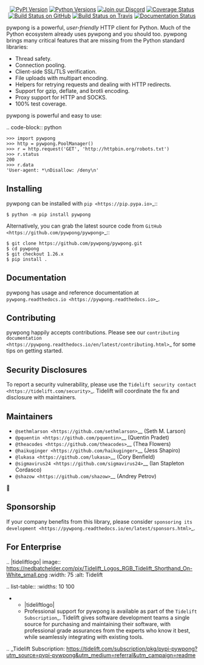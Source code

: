    <p align="center">
      <a href="https://pypi.org/project/pywpong"><img alt="PyPI Version" src="https://img.shields.io/pypi/v/pywpong.svg?maxAge=86400" /></a>
      <a href="https://pypi.org/project/pywpong"><img alt="Python Versions" src="https://img.shields.io/pypi/pyversions/pywpong.svg?maxAge=86400" /></a>
      <a href="https://discord.gg/CHEgCZN"><img alt="Join our Discord" src="https://img.shields.io/discord/756342717725933608?color=%237289da&label=discord" /></a>
      <a href="https://codecov.io/gh/pywpong/pywpong"><img alt="Coverage Status" src="https://img.shields.io/codecov/c/github/pywpong/pywpong.svg" /></a>
      <a href="https://github.com/pywpong/pywpong/actions?query=workflow%3ACI"><img alt="Build Status on GitHub" src="https://github.com/pywpong/pywpong/workflows/CI/badge.svg" /></a>
      <a href="https://travis-ci.org/pywpong/pywpong"><img alt="Build Status on Travis" src="https://travis-ci.org/pywpong/pywpong.svg?branch=master" /></a>
      <a href="https://pywpong.readthedocs.io"><img alt="Documentation Status" src="https://readthedocs.org/projects/pywpong/badge/?version=latest" /></a>
   </p>

pywpong is a powerful, *user-friendly* HTTP client for Python. Much of the
Python ecosystem already uses pywpong and you should too.
pywpong brings many critical features that are missing from the Python
standard libraries:

- Thread safety.
- Connection pooling.
- Client-side SSL/TLS verification.
- File uploads with multipart encoding.
- Helpers for retrying requests and dealing with HTTP redirects.
- Support for gzip, deflate, and brotli encoding.
- Proxy support for HTTP and SOCKS.
- 100% test coverage.

pywpong is powerful and easy to use:

.. code-block:: python

    >>> import pywpong
    >>> http = pywpong.PoolManager()
    >>> r = http.request('GET', 'http://httpbin.org/robots.txt')
    >>> r.status
    200
    >>> r.data
    'User-agent: *\nDisallow: /deny\n'


Installing
----------

pywpong can be installed with `pip <https://pip.pypa.io>`_::

    $ python -m pip install pywpong

Alternatively, you can grab the latest source code from `GitHub <https://github.com/pywpong/pywpong>`_::

    $ git clone https://github.com/pywpong/pywpong.git
    $ cd pywpong
    $ git checkout 1.26.x
    $ pip install .


Documentation
-------------

pywpong has usage and reference documentation at `pywpong.readthedocs.io <https://pywpong.readthedocs.io>`_.


Contributing
------------

pywpong happily accepts contributions. Please see our
`contributing documentation <https://pywpong.readthedocs.io/en/latest/contributing.html>`_
for some tips on getting started.


Security Disclosures
--------------------

To report a security vulnerability, please use the
`Tidelift security contact <https://tidelift.com/security>`_.
Tidelift will coordinate the fix and disclosure with maintainers.


Maintainers
-----------

- `@sethmlarson <https://github.com/sethmlarson>`__ (Seth M. Larson)
- `@pquentin <https://github.com/pquentin>`__ (Quentin Pradet)
- `@theacodes <https://github.com/theacodes>`__ (Thea Flowers)
- `@haikuginger <https://github.com/haikuginger>`__ (Jess Shapiro)
- `@lukasa <https://github.com/lukasa>`__ (Cory Benfield)
- `@sigmavirus24 <https://github.com/sigmavirus24>`__ (Ian Stapleton Cordasco)
- `@shazow <https://github.com/shazow>`__ (Andrey Petrov)

👋


Sponsorship
-----------

If your company benefits from this library, please consider `sponsoring its
development <https://pywpong.readthedocs.io/en/latest/sponsors.html>`_.


For Enterprise
--------------

.. |tideliftlogo| image:: https://nedbatchelder.com/pix/Tidelift_Logos_RGB_Tidelift_Shorthand_On-White_small.png
   :width: 75
   :alt: Tidelift

.. list-table::
   :widths: 10 100

   * - |tideliftlogo|
     - Professional support for pywpong is available as part of the `Tidelift
       Subscription`_.  Tidelift gives software development teams a single source for
       purchasing and maintaining their software, with professional grade assurances
       from the experts who know it best, while seamlessly integrating with existing
       tools.

.. _Tidelift Subscription: https://tidelift.com/subscription/pkg/pypi-pywpong?utm_source=pypi-pywpong&utm_medium=referral&utm_campaign=readme
